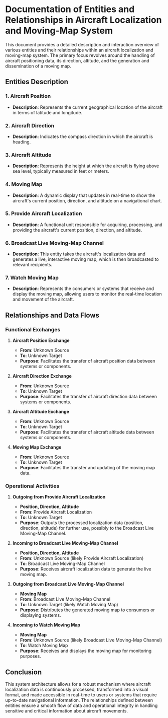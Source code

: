 # Documentation of Entities and Relationships in Aircraft Localization and Moving-Map System

This document provides a detailed description and interaction overview of various entities and their relationships within an aircraft localization and moving-map system. The primary focus revolves around the handling of aircraft positioning data, its direction, altitude, and the generation and dissemination of a moving map.

## Entities Description

### 1. Aircraft Position
- **Description**: Represents the current geographical location of the aircraft in terms of latitude and longitude.

### 2. Aircraft Direction
- **Description**: Indicates the compass direction in which the aircraft is heading.

### 3. Aircraft Altitude
- **Description**: Represents the height at which the aircraft is flying above sea level, typically measured in feet or meters.

### 4. Moving Map
- **Description**: A dynamic display that updates in real-time to show the aircraft's current position, direction, and altitude on a navigational chart.

### 5. Provide Aircraft Localization
- **Description**: A functional unit responsible for acquiring, processing, and providing the aircraft's current position, direction, and altitude.

### 6. Broadcast Live Moving-Map Channel
- **Description**: This entity takes the aircraft's localization data and generates a live, interactive moving map, which is then broadcasted to relevant recipients.

### 7. Watch Moving Map
- **Description**: Represents the consumers or systems that receive and display the moving map, allowing users to monitor the real-time location and movement of the aircraft.

## Relationships and Data Flows

### Functional Exchanges
1. **Aircraft Position Exchange**
   - **From**: Unknown Source
   - **To**: Unknown Target
   - **Purpose**: Facilitates the transfer of aircraft position data between systems or components.

2. **Aircraft Direction Exchange**
   - **From**: Unknown Source
   - **To**: Unknown Target
   - **Purpose**: Facilitates the transfer of aircraft direction data between systems or components.

3. **Aircraft Altitude Exchange**
   - **From**: Unknown Source
   - **To**: Unknown Target
   - **Purpose**: Facilitates the transfer of aircraft altitude data between systems or components.

4. **Moving Map Exchange**
   - **From**: Unknown Source
   - **To**: Unknown Target
   - **Purpose**: Facilitates the transfer and updating of the moving map data.

### Operational Activities
1. **Outgoing from Provide Aircraft Localization**
   - **Position, Direction, Altitude**
   - **From**: Provide Aircraft Localization
   - **To**: Unknown Target
   - **Purpose**: Outputs the processed localization data (position, direction, altitude) for further use, possibly to the Broadcast Live Moving-Map Channel.

2. **Incoming to Broadcast Live Moving-Map Channel**
   - **Position, Direction, Altitude**
   - **From**: Unknown Source (likely Provide Aircraft Localization)
   - **To**: Broadcast Live Moving-Map Channel
   - **Purpose**: Receives aircraft localization data to generate the live moving map.

3. **Outgoing from Broadcast Live Moving-Map Channel**
   - **Moving Map**
   - **From**: Broadcast Live Moving-Map Channel
   - **To**: Unknown Target (likely Watch Moving Map)
   - **Purpose**: Distributes the generated moving map to consumers or displaying systems.

4. **Incoming to Watch Moving Map**
   - **Moving Map**
   - **From**: Unknown Source (likely Broadcast Live Moving-Map Channel)
   - **To**: Watch Moving Map
   - **Purpose**: Receives and displays the moving map for monitoring purposes.

## Conclusion
This system architecture allows for a robust mechanism where aircraft localization data is continuously processed, transformed into a visual format, and made accessible in real-time to users or systems that require up-to-date navigational information. The relationships defined between entities ensure a smooth flow of data and operational integrity in handling sensitive and critical information about aircraft movements.